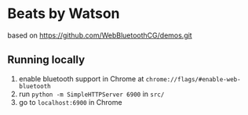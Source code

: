 # Beats by Watson

based on https://github.com/WebBluetoothCG/demos.git

## Running locally

1. enable bluetooth support in Chrome at `chrome://flags/#enable-web-bluetooth`
2. run `python -m SimpleHTTPServer 6900` in `src/`
3. go to `localhost:6900` in Chrome
